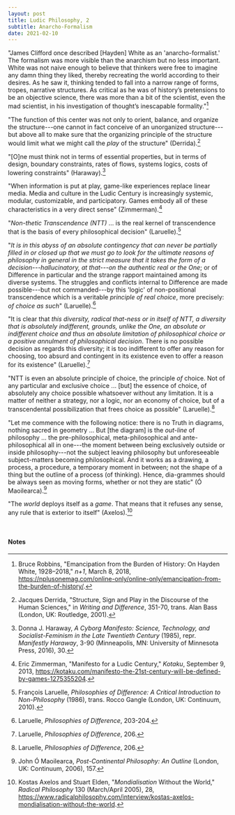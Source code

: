 ```yaml
---
layout: post
title: Ludic Philosophy, 2
subtitle: Anarcho-Formalism
date: 2021-02-10
---
```

"James Clifford once described [Hayden] White as an 'anarcho-formalist.' The formalism was more visible than the anarchism but no less important. White was not naive enough to believe that thinkers were free to imagine any damn thing they liked, thereby recreating the world according to their desires. As he saw it, thinking tended to fall into a narrow range of forms, tropes, narrative structures. As critical as he was of history’s pretensions to be an objective science, there was more than a bit of the scientist, even the mad scientist, in his investigation of thought’s inescapable formality."[^1]

"The function of this center was not only to orient, balance, and organize the structure---one cannot in fact conceive of an unorganized structure---but above all to make sure that the organizing principle of the structure would limit what we might call the *play* of the structure" (Derrida).[^2]

"[O]ne must think not in terms of essential properties, but in terms of design, boundary constraints, rates of flows, systems logics, costs of lowering constraints" (Haraway).[^3]

"When information is put at play, game-like experiences replace linear media. Media and culture in the Ludic Century is increasingly systemic, modular, customizable, and participatory. Games embody all of these characteristics in a very direct sense" (Zimmerman).[^4]

"*Non-thetic Transcendence (NTT)* ... is the real kernel of transcendence that is the basis of every philosophical decision" (Laruelle).[^5]

"*It is in this abyss of an absolute contingency that can never be partially filled in or closed up that we must go to look for the ultimate reasons of philosophy in general in the strict measure that it takes the form of a decision---hallucinatory, at that---on the authentic real or the One*; or of Difference in particular and the strange rapport maintained among its diverse systems. The struggles and conflicts internal to Difference are made possible---but not commanded---by this 'logic' of non-positional transcendence which is a veritable *principle of real choice*, more precisely: *of choice as such*" (Laruelle).[^6]

"It is clear that *this diversity, radical that-ness or in itself of NTT, a diversity that is absolutely indifferent, grounds, unlike the One, an absolute or indifferent choice and thus an absolute limitation of philosophical choice or a positive annulment of philosophical decision*. There is no possible decision as regards this diversity; it is too indifferent to offer any reason for choosing, too absurd and contingent in its existence even to offer a reason for its existence" (Laruelle).[^7]

"NTT is even an absolute principle of choice, the principle *of* choice. Not of any particular and exclusive choice ... [but] the essence of choice, of absolutely any choice possible whatsoever without any limitation. It is a matter of neither a strategy, nor a logic, nor an economy of choice, but of a transcendental possibilization that frees choice as possible" (Laruelle).[^8]

"Let me commence with the following notice: there is no Truth in diagrams, nothing sacred in geometry ... But [the diagram] is the *out-line* of philosophy ... the pre-philosophical, meta-philosophical and ante-philosophical all in one---the moment between being exclusively outside or inside philosophy---not the subject leaving philosophy but unforeseeable subject-matters becoming philosophical. And it works as a drawing, a process, a procedure, a temporary moment in between; not the shape of a thing but the outline of a process (of thinking). Hence, dia-grammes should be always seen as moving forms, whether or not they are static" (Ó Maoilearca).[^9]

"The *world* deploys itself as a *game*. That means that it refuses any sense, any rule that is exterior to itself" (Axelos).[^10]

<br>

#### Notes

[^1]: Bruce Robbins, "Emancipation from the Burden of History: On Hayden White, 1928–2018," *n+1*, March 8, 2018, <https://nplusonemag.com/online-only/online-only/emancipation-from-the-burden-of-history/>.
[^2]: Jacques Derrida, "Structure, Sign and Play in the Discourse of the Human Sciences," in *Writing and Difference*, 351-70, trans. Alan Bass (London, UK: Routledge, 2001).
[^3]: Donna J. Haraway, *A Cyborg Manifesto: Science, Technology, and Socialist-Feminism in the Late Twentieth Century* (1985), repr. *Manifestly Haraway*, 3-90 (Minneapolis, MN: University of Minnesota Press, 2016), 30.
[^4]: Eric Zimmerman, "Manifesto for a Ludic Century," *Kotaku*, September 9, 2013, <https://kotaku.com/manifesto-the-21st-century-will-be-defined-by-games-1275355204>.
[^5]: François Laruelle, *Philosophies of Difference: A Critical Introduction to Non-Philosophy* (1986), trans. Rocco Gangle (London, UK: Continuum, 2010).
[^6]: Laruelle, *Philosophies of Difference*, 203-204.
[^7]: Laruelle, *Philosophies of Difference*, 206.
[^8]: Laruelle, *Philosophies of Difference*, 206.
[^9]: John Ó Maoilearca, *Post-Continental Philosophy: An Outline* (London, UK: Continuum, 2006), 157.
[^10]: Kostas Axelos and Stuart Elden, "*Mondialisation* Without the World," *Radical Philosophy* 130 (March/April 2005), 28, <https://www.radicalphilosophy.com/interview/kostas-axelos-mondialisation-without-the-world>.
